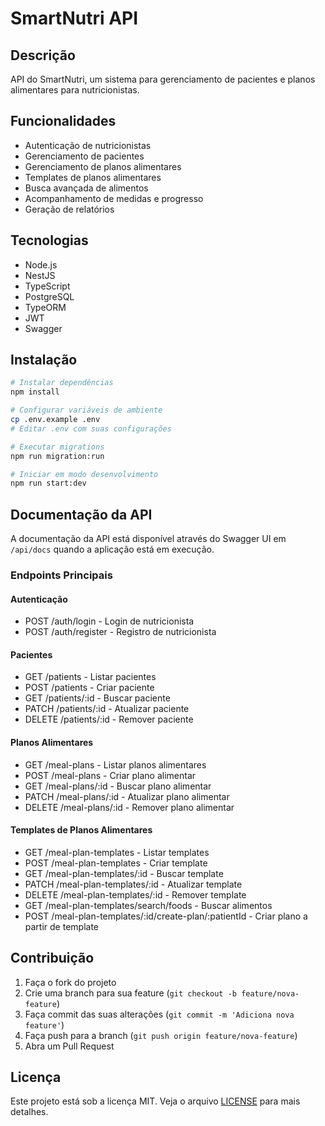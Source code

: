 # SmartNutri API

## Descrição

API do SmartNutri, um sistema para gerenciamento de pacientes e planos alimentares para nutricionistas.

## Funcionalidades

- Autenticação de nutricionistas
- Gerenciamento de pacientes
- Gerenciamento de planos alimentares
- Templates de planos alimentares
- Busca avançada de alimentos
- Acompanhamento de medidas e progresso
- Geração de relatórios

## Tecnologias

- Node.js
- NestJS
- TypeScript
- PostgreSQL
- TypeORM
- JWT
- Swagger

## Instalação

```bash
# Instalar dependências
npm install

# Configurar variáveis de ambiente
cp .env.example .env
# Editar .env com suas configurações

# Executar migrations
npm run migration:run

# Iniciar em modo desenvolvimento
npm run start:dev
```

## Documentação da API

A documentação da API está disponível através do Swagger UI em `/api/docs` quando a aplicação está em execução.

### Endpoints Principais

#### Autenticação

- POST /auth/login - Login de nutricionista
- POST /auth/register - Registro de nutricionista

#### Pacientes

- GET /patients - Listar pacientes
- POST /patients - Criar paciente
- GET /patients/:id - Buscar paciente
- PATCH /patients/:id - Atualizar paciente
- DELETE /patients/:id - Remover paciente

#### Planos Alimentares

- GET /meal-plans - Listar planos alimentares
- POST /meal-plans - Criar plano alimentar
- GET /meal-plans/:id - Buscar plano alimentar
- PATCH /meal-plans/:id - Atualizar plano alimentar
- DELETE /meal-plans/:id - Remover plano alimentar

#### Templates de Planos Alimentares

- GET /meal-plan-templates - Listar templates
- POST /meal-plan-templates - Criar template
- GET /meal-plan-templates/:id - Buscar template
- PATCH /meal-plan-templates/:id - Atualizar template
- DELETE /meal-plan-templates/:id - Remover template
- GET /meal-plan-templates/search/foods - Buscar alimentos
- POST /meal-plan-templates/:id/create-plan/:patientId - Criar plano a partir de template

## Contribuição

1. Faça o fork do projeto
2. Crie uma branch para sua feature (`git checkout -b feature/nova-feature`)
3. Faça commit das suas alterações (`git commit -m 'Adiciona nova feature'`)
4. Faça push para a branch (`git push origin feature/nova-feature`)
5. Abra um Pull Request

## Licença

Este projeto está sob a licença MIT. Veja o arquivo [LICENSE](LICENSE) para mais detalhes.
